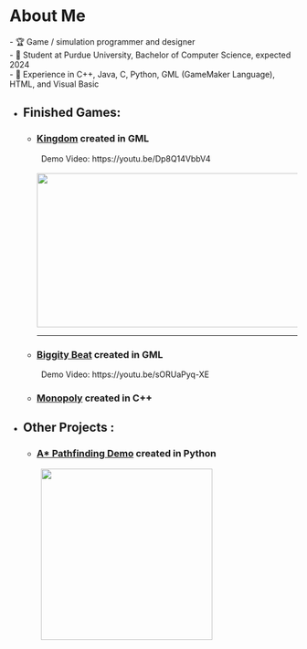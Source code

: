 <h1> About Me </h1>
- 🏆 Game / simulation programmer and designer <br>
- 🏫 Student at Purdue University, Bachelor of Computer Science, expected 2024 <br>
- 🧠 Experience in C++, Java, C,  Python, GML (GameMaker Language), HTML, and Visual Basic

- <h2> Finished Games:<br> </h2>
    <ul>
        <li><h3><a href="https://github.com/jbounds101/Kingdom">Kingdom</a> created in GML</h3>
            &nbsp; Demo Video: https://youtu.be/Dp8Q14VbbV4 <br>
            &nbsp; <img src="https://user-images.githubusercontent.com/70382763/120469183-099d7680-c370-11eb-880a-682ff2203830.gif" width="480" height="270"/>
            <hr>
         <li><h3><a href="https://github.com/jbounds101/BiggityBeat">Biggity Beat</a> created in GML</h3>
             &nbsp; Demo Video: https://youtu.be/sORUaPyq-XE <br>
        <li><h3><a href="https://github.com/jbounds101/Monopoly">Monopoly</a> created in C++</h3>
    </ul>
- <h2> Other Projects :<br> </h2>
    <ul>
        <li><h3><a href="https://github.com/jbounds101/AStar-PathFinding">A* Pathfinding Demo</a> created in Python</h3>
        &nbsp; <img src="https://user-images.githubusercontent.com/70382763/120475687-b0d1dc00-c377-11eb-93e8-2eaa54e45998.gif" width="300" height="300"/>
    </ul>

    
